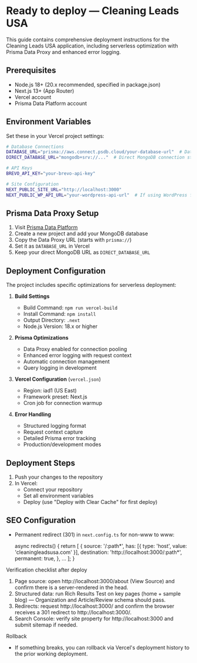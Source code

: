 Ready to deploy — Cleaning Leads USA
=================================

This guide contains comprehensive deployment instructions for the Cleaning Leads USA application, including serverless optimization with Prisma Data Proxy and enhanced error logging.

Prerequisites
------------
- Node.js 18+ (20.x recommended, specified in package.json)
- Next.js 13+ (App Router)
- Vercel account
- Prisma Data Platform account

Environment Variables
-------------------
Set these in your Vercel project settings:

```bash
# Database Connections
DATABASE_URL="prisma://aws.connect.psdb.cloud/your-database-url"  # Data Proxy URL
DIRECT_DATABASE_URL="mongodb+srv://..."  # Direct MongoDB connection string

# API Keys
BREVO_API_KEY="your-brevo-api-key"

# Site Configuration
NEXT_PUBLIC_SITE_URL="http://localhost:3000"
NEXT_PUBLIC_WP_API_URL="your-wordpress-api-url"  # If using WordPress for blog
```

Prisma Data Proxy Setup
----------------------
1. Visit [Prisma Data Platform](https://cloud.prisma.io)
2. Create a new project and add your MongoDB database
3. Copy the Data Proxy URL (starts with `prisma://`)
4. Set it as `DATABASE_URL` in Vercel
5. Keep your direct MongoDB URL as `DIRECT_DATABASE_URL`

Deployment Configuration
----------------------
The project includes specific optimizations for serverless deployment:

1. **Build Settings**
   - Build Command: `npm run vercel-build`
   - Install Command: `npm install`
   - Output Directory: `.next`
   - Node.js Version: 18.x or higher

2. **Prisma Optimizations**
   - Data Proxy enabled for connection pooling
   - Enhanced error logging with request context
   - Automatic connection management
   - Query logging in development

3. **Vercel Configuration** (`vercel.json`)
   - Region: iad1 (US East)
   - Framework preset: Next.js
   - Cron job for connection warmup

4. **Error Handling**
   - Structured logging format
   - Request context capture
   - Detailed Prisma error tracking
   - Production/development modes

Deployment Steps
---------------
1. Push your changes to the repository
2. In Vercel:
   - Connect your repository
   - Set all environment variables
   - Deploy (use "Deploy with Clear Cache" for first deploy)

SEO Configuration
----------------
- Permanent redirect (301) in `next.config.ts` for non-www to www:

  async redirects() {
    return [
      {
        source: '/:path*',
        has: [{ type: 'host', value: 'cleaningleadsusa.com' }],
        destination: 'http://localhost:3000/:path*',
        permanent: true,
      },
      ...
    ];
  }

Verification checklist after deploy
1. Page source: open http://localhost:3000/about (View Source) and confirm there is a server-rendered <link rel="canonical" href="http://localhost:3000/about" /> in the head.
2. Structured data: run Rich Results Test on key pages (home + sample blog) — Organization and Article/Review schema should pass.
3. Redirects: request http://localhost:3000/ and confirm the browser receives a 301 redirect to http://localhost:3000/.
4. Search Console: verify site property for http://localhost:3000 and submit sitemap if needed.

Rollback
- If something breaks, you can rollback via Vercel's deployment history to the prior working deployment.
